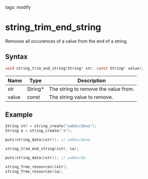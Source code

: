 tags: modify

# string_trim_end_string

Removes all occurences of a value from the end of a string.

## Syntax

```c
void string_trim_end_string(String* str, const String* value);
```

| Name | Type | Description |
| --- | --- | --- |
| str | String* | The string to remove the value from. |
| value | const | The string value to remove. |

## Example

```c
String str = string_create("aabbccbbaa");
String a = string_create("a");

puts(string_data(&str)); // aabbccbbaa

string_trim_end_string(&str, &a);

puts(string_data(&str)); // aabbccbb

string_free_resources(&str);
string_free_resources(&a);
```